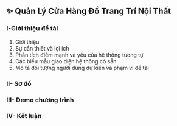 ## :sparkles: Quản Lý Cửa Hàng Đồ Trang Trí Nội Thất
### I-Giới thiệu đề tài
  1. Giới thiệu
  2. Sự cần thiết và lợi ích
  3. Phân tích điểm mạnh và yếu của hệ thống tương tự
  4. Các biểu mẫu giao diện hệ thống có sẵn
  5. Mô tả đối tượng người dùng dự kiến và phạm vi đề tài
### II- Sơ đồ
### III- Demo chương trình
### IV- Kết luận
